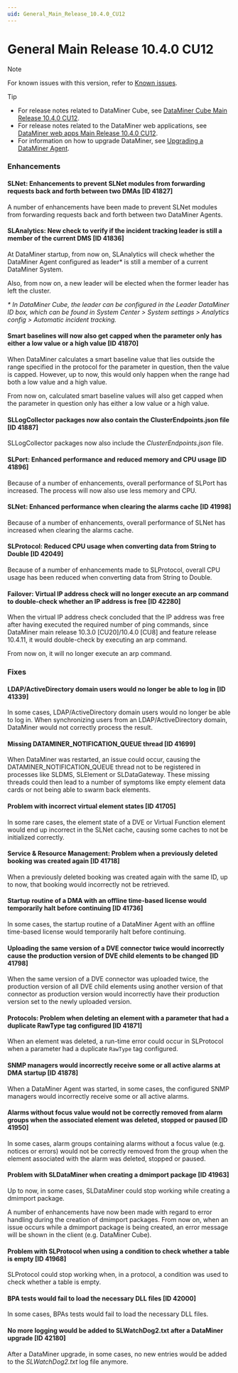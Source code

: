 ```yaml
---
uid: General_Main_Release_10.4.0_CU12
---
```


# General Main Release 10.4.0 CU12

> [!NOTE]
> For known issues with this version, refer to [Known issues](xref:Known_issues).

> [!TIP]
>
> - For release notes related to DataMiner Cube, see [DataMiner Cube Main Release 10.4.0 CU12](xref:Cube_Main_Release_10.4.0_CU12).
> - For release notes related to the DataMiner web applications, see [DataMiner web apps Main Release 10.4.0 CU12](xref:Web_apps_Main_Release_10.4.0_CU12).
> - For information on how to upgrade DataMiner, see [Upgrading a DataMiner Agent](xref:Upgrading_a_DataMiner_Agent).

### Enhancements

#### SLNet: Enhancements to prevent SLNet modules from forwarding requests back and forth between two DMAs [ID 41827]

<!-- MR 10.4.0 [CU12] - FR 10.5.3 -->

A number of enhancements have been made to prevent SLNet modules from forwarding requests back and forth between two DataMiner Agents.

#### SLAnalytics: New check to verify if the incident tracking leader is still a member of the current DMS [ID 41836]

<!-- MR 10.4.0 [CU12] - FR 10.5.3 -->

At DataMiner startup, from now on, SLAnalytics will check whether the DataMiner Agent configured as leader\* is still a member of a current DataMiner System.

Also, from now on, a new leader will be elected when the former leader has left the cluster.

*\* In DataMiner Cube, the leader can be configured in the *Leader DataMiner ID* box, which can be found in *System Center > System settings > Analytics config > Automatic incident tracking*.*

#### Smart baselines will now also get capped when the parameter only has either a low value or a high value [ID 41870]

<!-- MR 10.4.0 [CU12] - FR 10.5.3 -->

When DataMiner calculates a smart baseline value that lies outside the range specified in the protocol for the parameter in question, then the value is capped. However, up to now, this would only happen when the range had both a low value and a high value.

From now on, calculated smart baseline values will also get capped when the parameter in question only has either a low value or a high value.

#### SLLogCollector packages now also contain the ClusterEndpoints.json file [ID 41887]

<!-- MR 10.4.0 [CU12] - FR 10.5.3 -->

SLLogCollector packages now also include the *ClusterEndpoints.json* file.

#### SLPort: Enhanced performance and reduced memory and CPU usage [ID 41896]

<!-- MR 10.4.0 [CU12] - FR 10.5.3 -->

Because of a number of enhancements, overall performance of SLPort has increased. The process will now also use less memory and CPU.

#### SLNet: Enhanced performance when clearing the alarms cache [ID 41998]

<!-- MR 10.4.0 [CU12] - FR 10.5.3 -->

Because of a number of enhancements, overall performance of SLNet has increased when clearing the alarms cache.

#### SLProtocol: Reduced CPU usage when converting data from String to Double [ID 42049]

<!-- MR 10.4.0 [CU12] - FR 10.5.3 -->

Because of a number of enhancements made to SLProtocol, overall CPU usage has been reduced when converting data from String to Double.

#### Failover: Virtual IP address check will no longer execute an arp command to double-check whether an IP address is free [ID 42280]

<!-- MR 10.4.0 [CU12]/10.5.0 [CU1] - FR 10.5.3 [CU0] -->

When the virtual IP address check concluded that the IP address was free after having executed the required number of ping commands, since DataMiner main release 10.3.0 [CU20]/10.4.0 [CU8] and feature release 10.4.11, it would double-check by executing an arp command.

From now on, it will no longer execute an arp command.

### Fixes

#### LDAP/ActiveDirectory domain users would no longer be able to log in [ID 41339]

<!-- MR 10.4.0 [CU12] - FR 10.5.2 -->

In some cases, LDAP/ActiveDirectory domain users would no longer be able to log in. When synchronizing users from an LDAP/ActiveDirectory domain, DataMiner would not correctly process the result.

#### Missing DATAMINER_NOTIFICATION_QUEUE thread [ID 41699]

<!-- MR 10.4.0 [CU12] - FR 10.5.3 -->

When DataMiner was restarted, an issue could occur, causing the DATAMINER_NOTIFICATION_QUEUE thread not to be registered in processes like SLDMS, SLElement or SLDataGateway. These missing threads could then lead to a number of symptoms like empty element data cards or not being able to swarm back elements.

#### Problem with incorrect virtual element states [ID 41705]

<!-- MR 10.4.0 [CU12] - FR 10.5.3 -->

In some rare cases, the element state of a DVE or Virtual Function element would end up incorrect in the SLNet cache, causing some caches to not be initialized correctly.

#### Service & Resource Management: Problem when a previously deleted booking was created again [ID 41718]

<!-- MR 10.4.0 [CU12] - FR 10.5.3 -->

When a previously deleted booking was created again with the same ID, up to now, that booking would incorrectly not be retrieved.

#### Startup routine of a DMA with an offline time-based license would temporarily halt before continuing [ID 41736]

<!-- MR 10.4.0 [CU12] - FR 10.5.3 -->

In some cases, the startup routine of a DataMiner Agent with an offline time-based license would temporarily halt before continuing.

#### Uploading the same version of a DVE connector twice would incorrectly cause the production version of DVE child elements to be changed [ID 41798]

<!-- MR 10.4.0 [CU12] - FR 10.5.3 -->

When the same version of a DVE connector was uploaded twice, the production version of all DVE child elements using another version of that connector as production version would incorrectly have their production version set to the newly uploaded version.

#### Protocols: Problem when deleting an element with a parameter that had a duplicate RawType tag configured [ID 41871]

<!-- MR 10.4.0 [CU12] - FR 10.5.3 -->

When an element was deleted, a run-time error could occur in SLProtocol when a parameter had a duplicate `RawType` tag configured.

#### SNMP managers would incorrectly receive some or all active alarms at DMA startup [ID 41878]

<!-- MR 10.4.0 [CU12] - FR 10.5.3 -->

When a DataMiner Agent was started, in some cases, the configured SNMP managers would incorrectly receive some or all active alarms.

#### Alarms without focus value would not be correctly removed from alarm groups when the associated element was deleted, stopped or paused [ID 41950]

<!-- MR 10.4.0 [CU12] - FR 10.5.3 -->

In some cases, alarm groups containing alarms without a focus value (e.g. notices or errors) would not be correctly removed from the group when the element associated with the alarm was deleted, stopped or paused.

#### Problem with SLDataMiner when creating a dmimport package [ID 41963]

<!-- MR 10.4.0 [CU12] - FR 10.5.3 -->

Up to now, in some cases, SLDataMiner could stop working while creating a dmimport package.

A number of enhancements have now been made with regard to error handling during the creation of dmimport packages. From now on, when an issue occurs while a dmimport package is being created, an error message will be shown in the client (e.g. DataMiner Cube).

#### Problem with SLProtocol when using a condition to check whether a table is empty [ID 41968]

<!-- MR 10.4.0 [CU12] - FR 10.5.3 -->

SLProtocol could stop working when, in a protocol, a condition was used to check whether a table is empty.

#### BPA tests would fail to load the necessary DLL files [ID 42000]

<!-- MR 10.4.0 [CU12] - FR 10.5.3 -->

In some cases, BPAs tests would fail to load the necessary DLL files.

#### No more logging would be added to SLWatchDog2.txt after a DataMiner upgrade [ID 42180]

<!-- MR 10.4.0 [CU12] / 10.5.0 [CU0] - FR 10.5.3 [CU0] -->

After a DataMiner upgrade, in some cases, no new entries would be added to the *SLWatchDog2.txt* log file anymore.
